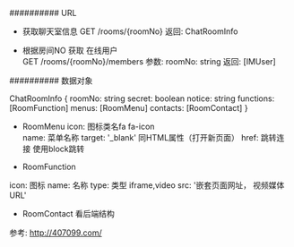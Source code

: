 ########## URL
- 获取聊天室信息
GET /rooms/{roomNo}
    返回: ChatRoomInfo

- 根据房间NO  获取 在线用户           
GET /rooms/{roomNo}/members
    参数: roomNo: string
    返回: [IMUser]


########## 数据对象    

ChatRoomInfo {
    roomNo: string
    secret: boolean
    notice: string
    functions: [RoomFunction]
    menus: [RoomMenu]
    contacts: [RoomContact]
}    
    
- RoomMenu
icon:  图标类名fa fa-icon  
name:  菜单名称
target: '_blank' 同HTML属性（打开新页面） 
href:  跳转连接  使用block跳转


- RoomFunction

icon: 图标
name: 名称
type: 类型 iframe,video
src: '嵌套页面网址， 视频媒体URL'

- RoomContact
看后端结构



参考: http://407099.com/